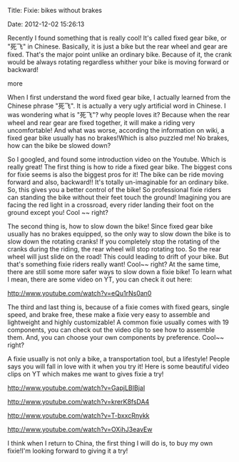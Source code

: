 Title: Fixie: bikes without brakes

Date: 2012-12-02 15:26:13

Recently I found something that is really cool! It's called fixed gear bike, or "死飞" in Chinese. Basically, it is just a bike but the rear wheel and gear are fixed. That's the major point unlike an ordinary bike. Because of it, the crank would be always rotating regardless whither your bike is moving forward or backward!

more

When I first understand the word fixed gear bike, I actually learned from the Chinese phrase "死飞". It is actually a very ugly artificial word in Chinese. I was wondering what is "死飞"? why people loves it? Because when the rear wheel and rear gear are fixed together, it will make a riding very uncomfortable! And what was worse, according the information on wiki, a fixed gear bike usually has no brakes!Which is also puzzled me! No brakes, how can the bike be slowed down?

So I googled, and found some introduction video on the Youtube. Which is really great! The first thing is how to ride a fixed gear bike. The biggest cons for fixie seems is also the biggest pros for it! The bike can be ride moving forward and also, backward!! It's totally un-imaginable for an ordinary bike. So, this gives you a better control of the bike! So professional fixie riders can standing the bike without their feet touch the ground! Imagining you are facing the red light in a crossroad, every rider landing their foot on the ground except you! Cool ~~ right?

The second thing is, how to slow down the bike! Since fixed gear bike usually has no brakes equipped, so the only way to slow down the bike is to slow down the rotating cranks! If you completely stop the rotating of the cranks during the riding, the rear wheel will stop rotating too. So the rear wheel will just slide on the road! This could leading to drift of your bike. But that's something fixie riders really want! Cool~~ right? At the same time, there are still some more safer ways to slow down a fixie bike! To learn what I mean, there are some video on YT, you can check it out here:

http://www.youtube.com/watch?v=eQu1rNs0an0

The third and last thing is, because of a fixie comes with fixed gears, single speed, and brake free, these make a fixie very easy to assemble and lightweight and highly customizable! A common fixie usually comes with 19 components, you can check out the video clip to see how to assemble them. And, you can choose your own components by preference. Cool~~ right?

A fixie usually is not only a bike, a transportation tool, but a lifestyle! People says you will fall in love with it when you try it! Here is some beautiful video clips on YT which makes me want to gives fixie a try!

http://www.youtube.com/watch?v=GapjLBIBjaI

http://www.youtube.com/watch?v=krerK8fsDA4

http://www.youtube.com/watch?v=T-bxxcRnykk

http://www.youtube.com/watch?v=OXihJ3eavEw

I think when I return to China, the first thing I will do is, to buy my own fixie!I'm looking forward to giving it a try!